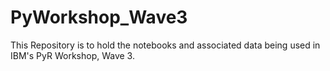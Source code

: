 # PyWorkshop_Wave3

This Repository is to hold the notebooks and associated data being used in IBM's PyR Workshop, Wave 3. 
